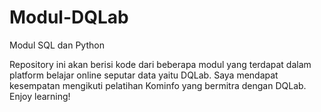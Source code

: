 # Modul-DQLab
Modul SQL dan Python

Repository ini akan berisi kode dari beberapa modul yang terdapat dalam platform belajar online seputar data yaitu DQLab. Saya mendapat kesempatan mengikuti pelatihan Kominfo yang bermitra dengan DQLab. Enjoy learning!
